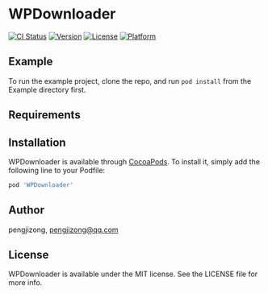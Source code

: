 # WPDownloader

[![CI Status](https://img.shields.io/travis/pengjizong/WPDownloader.svg?style=flat)](https://travis-ci.org/pengjizong/WPDownloader)
[![Version](https://img.shields.io/cocoapods/v/WPDownloader.svg?style=flat)](https://cocoapods.org/pods/WPDownloader)
[![License](https://img.shields.io/cocoapods/l/WPDownloader.svg?style=flat)](https://cocoapods.org/pods/WPDownloader)
[![Platform](https://img.shields.io/cocoapods/p/WPDownloader.svg?style=flat)](https://cocoapods.org/pods/WPDownloader)

## Example

To run the example project, clone the repo, and run `pod install` from the Example directory first.

## Requirements

## Installation

WPDownloader is available through [CocoaPods](https://cocoapods.org). To install
it, simply add the following line to your Podfile:

```ruby
pod 'WPDownloader'
```

## Author

pengjizong, pengjizong@qq.com

## License

WPDownloader is available under the MIT license. See the LICENSE file for more info.
